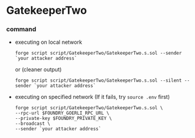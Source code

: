 # GatekeeperTwo
### command
- executing on local network
    ```
    forge script script/GatekeeperTwo/GatekeeperTwo.s.sol --sender `your attacker address`
    ```
    or (cleaner output)
    ```
    forge script script/GatekeeperTwo/GatekeeperTwo.s.sol --silent --sender `your attacker address`
    ```
- executing on specified network (If it fails, try `source .env` first)
    ```
    forge script script/GatekeeperTwo/GatekeeperTwo.s.sol \
    --rpc-url $FOUNDRY_GOERLI_RPC_URL \
    --private-key $FOUNDRY_PRIVATE_KEY \
    --broadcast \
    --sender `your attacker address`
    ```